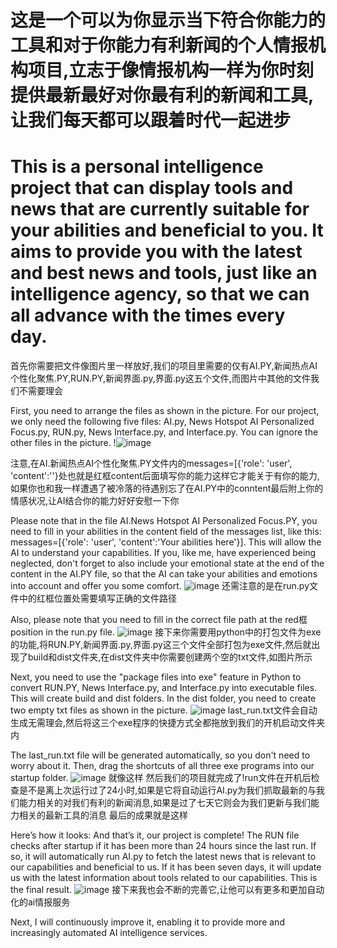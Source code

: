 # 这是一个可以为你显示当下符合你能力的工具和对于你能力有利新闻的个人情报机构项目,立志于像情报机构一样为你时刻提供最新最好对你最有利的新闻和工具,让我们每天都可以跟着时代一起进步
# This is a personal intelligence project that can display tools and news that are currently suitable for your abilities and beneficial to you. It aims to provide you with the latest and best news and tools, just like an intelligence agency, so that we can all advance with the times every day.
首先你需要把文件像图片里一样放好,我们的项目里需要的仅有AI.PY,新闻热点AI个性化聚焦.PY,RUN.PY,新闻界面.py,界面.py这五个文件,而图片中其他的文件我们不需要理会

First, you need to arrange the files as shown in the picture. For our project, we only need the following five files: AI.py, News Hotspot AI Personalized Focus.py, RUN.py, News Interface.py, and Interface.py. You can ignore the other files in the picture.
!![image](https://github.com/user-attachments/assets/ba66e379-298c-48f8-9b9b-9ce9430dab66)

注意,在AI.新闻热点AI个性化聚焦.PY文件内的messages=[{'role': 'user', 'content':''}处也就是红框content后面填写你的能力这样它才能关于有你的能力,如果你也和我一样遭遇了被冷落的待遇别忘了在AI.PY中的conntent最后附上你的情感状况,让AI结合你的能力好好安慰一下你

Please note that in the file AI.News Hotspot AI Personalized Focus.PY, you need to fill in your abilities in the content field of the messages list, like this: messages=[{'role': 'user', 'content':'Your abilities here'}]. This will allow the AI to understand your capabilities. If you, like me, have experienced being neglected, don't forget to also include your emotional state at the end of the content in the AI.PY file, so that the AI can take your abilities and emotions into account and offer you some comfort.
![image](https://github.com/user-attachments/assets/fd7fc6de-2f68-433c-bfe5-be462c0952e8)
还需注意的是在run.py文件中的红框位置处需要填写正确的文件路径

Also, please note that you need to fill in the correct file path at the red框 position in the run.py file.
![image](https://github.com/user-attachments/assets/b77f221f-5430-4b0a-bee8-342399dd2f03)
接下来你需要用python中的打包文件为exe的功能,将RUN.PY,新闻界面.py,界面.py这三个文件全部打包为exe文件,然后就出现了build和dist文件夹,在dist文件夹中你需要创建两个空的txt文件,如图片所示

Next, you need to use the "package files into exe" feature in Python to convert RUN.PY, News Interface.py, and Interface.py into executable files. This will create build and dist folders. In the dist folder, you need to create two empty txt files as shown in the picture.
![image](https://github.com/user-attachments/assets/3b2d7196-e5fb-47a3-a7f4-8059fe086fad)
last_run.txt文件会自动生成无需理会,然后将这三个exe程序的快捷方式全都拖放到我们的开机启动文件夹内

The last_run.txt file will be generated automatically, so you don't need to worry about it. Then, drag the shortcuts of all three exe programs into our startup folder.
![image](https://github.com/user-attachments/assets/dcd1889f-5218-4ce2-b001-0f305be3b9df)
就像这样
然后我们的项目就完成了!run文件在开机后检查是不是离上次运行过了24小时,如果是它将自动运行AI.py为我们抓取最新的与我们能力相关的对我们有利的新闻消息,如果是过了七天它则会为我们更新与我们能力相关的最新工具的消息
最后的成果就是这样

Here’s how it looks:
And that’s it, our project is complete! The RUN file checks after startup if it has been more than 24 hours since the last run. If so, it will automatically run AI.py to fetch the latest news that is relevant to our capabilities and beneficial to us. If it has been seven days, it will update us with the latest information about tools related to our capabilities.
This is the final result.
![image](https://github.com/user-attachments/assets/130c14f4-ae1b-403d-abcb-590ab146c369)
接下来我也会不断的完善它,让他可以有更多和更加自动化的ai情报服务

Next, I will continuously improve it, enabling it to provide more and increasingly automated AI intelligence services.
